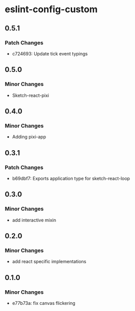 # eslint-config-custom

## 0.5.1

### Patch Changes

- c724693: Update tick event typings

## 0.5.0

### Minor Changes

- Sketch-react-pixi

## 0.4.0

### Minor Changes

- Adding pixi-app

## 0.3.1

### Patch Changes

- b69dbf7: Exports application type for sketch-react-loop

## 0.3.0

### Minor Changes

- add interactive mixin

## 0.2.0

### Minor Changes

- add react specific implementations

## 0.1.0

### Minor Changes

- e77b73a: fix canvas flickering
